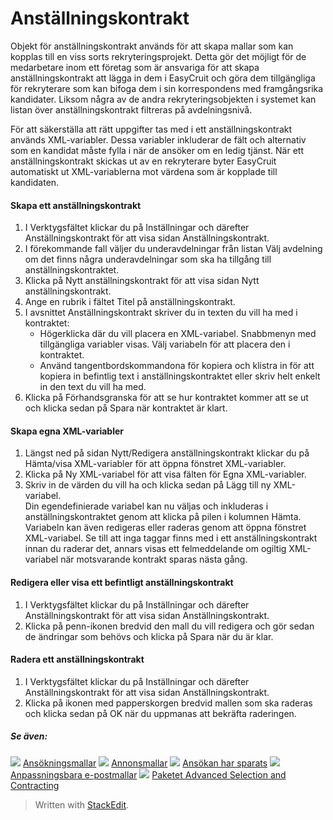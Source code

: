 # Anställningskontrakt

Objekt för anställningskontrakt används för att skapa mallar som kan kopplas till en viss sorts rekryteringsprojekt. Detta gör det möjligt för de medarbetare inom ett företag som är ansvariga för att skapa anställningskontrakt att lägga in dem i EasyCruit och göra dem tillgängliga för rekryterare som kan bifoga dem i sin korrespondens med framgångsrika kandidater. Liksom några av de andra rekryteringsobjekten i systemet kan listan över anställningskontrakt filtreras på avdelningsnivå.

För att säkerställa att rätt uppgifter tas med i ett anställningskontrakt används XML-variabler. Dessa variabler inkluderar de fält och alternativ som en kandidat måste fylla i när de ansöker om en ledig tjänst. När ett anställningskontrakt skickas ut av en rekryterare byter EasyCruit automatiskt ut XML-variablerna mot värdena som är kopplade till kandidaten.

#### Skapa ett anställningskontrakt

1.  I  Verktygsfältet  klickar du på  Inställningar  och därefter  Anställningskontrakt  för att visa sidan  Anställningskontrakt.
2.  I förekommande fall väljer du  underavdelningar från listan Välj avdelning  om det finns några underavdelningar som ska ha tillgång till anställningskontraktet.
3.  Klicka på  Nytt anställningskontrakt  för att visa sidan  Nytt anställningskontrakt.
4.  Ange en rubrik i fältet  Titel på anställningskontrakt.
5.  I avsnittet  Anställningskontrakt  skriver du in texten du vill ha med i kontraktet:
    -   Högerklicka där du vill placera en XML-variabel. Snabbmenyn med tillgängliga variabler visas. Välj variabeln för att placera den i kontraktet.
    -   Använd tangentbordskommandona för kopiera och klistra in för att kopiera in befintlig text i anställningskontraktet eller skriv helt enkelt in den text du vill ha med.
6.  Klicka på  Förhandsgranska  för att se hur kontraktet kommer att se ut och klicka sedan på  Spara  när kontraktet är klart.

#### Skapa egna XML-variabler

1.  Längst ned på sidan  Nytt/Redigera anställningskontrakt  klickar du på  Hämta/visa XML-variabler  för att öppna fönstret XML-variabler.
2.  Klicka på  Ny XML-variabel  för att visa fälten för  Egna XML-variabler.
3.  Skriv in de värden du vill ha och klicka sedan på  Lägg till ny XML-variabel.  
    Din egendefinierade variabel kan nu väljas och inkluderas i anställningskontraktet genom att klicka på pilen i kolumnen Hämta. Variabeln kan även redigeras eller raderas genom att öppna fönstret XML-variabel. Se till att inga taggar finns med i ett anställningskontrakt innan du raderar det, annars visas ett felmeddelande om ogiltig XML-variabel när motsvarande kontrakt sparas nästa gång.

#### Redigera eller visa ett befintligt anställningskontrakt

1.  I  Verktygsfältet  klickar du på  Inställningar  och därefter  Anställningskontrakt  för att visa sidan  Anställningskontrakt.
2.  Klicka på penn-ikonen bredvid den mall du vill redigera och gör sedan de ändringar som behövs och klicka på  Spara  när du är klar.

#### Radera ett anställningskontrakt

1.  I  Verktygsfältet  klickar du på  Inställningar  och därefter  Anställningskontrakt  för att visa sidan  Anställningskontrakt.
2.  Klicka på ikonen med papperskorgen bredvid mallen som ska raderas och klicka sedan på  OK  när du uppmanas att bekräfta raderingen.

##### Se även:

![](../Resources/Images/icon-document-link.png)  [Ansökningsmallar](application_templates.htm)
![](../Resources/Images/icon-document-link.png)  [Annonsmallar](vacancy_templates.htm)
![](../Resources/Images/icon-document-link.png)  [Ansökan har sparats](application_saved.htm)
![](../Resources/Images/icon-document-link.png)  [Anpassningsbara e-postmallar](customizable_email_templates.htm)
![](../Resources/Images/icon-document-link.png)  [Paketet Advanced Selection and Contracting](advanced_selection_and_contraction_pack.htm)


> Written with [StackEdit](https://stackedit.io/).
<!--stackedit_data:
eyJoaXN0b3J5IjpbLTM2ODg0MTQ1NV19
-->